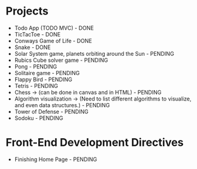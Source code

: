 # Projects
- Todo App (TODO MVC) - DONE
- TicTacToe - DONE
- Conways Game of Life - DONE
- Snake - DONE
- Solar System game, planets orbiting around the Sun - PENDING
- Rubics Cube solver game - PENDING
- Pong - PENDING
- Solitaire game - PENDING
- Flappy Bird - PENDING
- Tetris - PENDING
- Chess -> (can be done in canvas and in HTML) - PENDING
- Algorithm visualization -> (Need to list different algorithms to visualize, and even data structures.) - PENDING
- Tower of Defense - PENDING
- Sodoku - PENDING


# Front-End Development Directives

- Finishing Home Page - PENDING